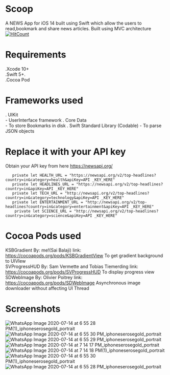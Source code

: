 # Scoop

A NEWS App for iOS 14 built using Swift which allow the users to read,bookmark and share news articles.
Built using MVC architecture
[![HitCount](http://hits.dwyl.com/SaiBalaji22/https://githubcom/SaiBalaji22/Scoop.svg)](http://hits.dwyl.com/SaiBalaji22/https://githubcom/SaiBalaji22/Scoop)
# Requirements

.Xcode 10+ <br>
.Swift 5+. <br>
.Cocoa Pod <br>


# Frameworks used

. UIKit <br> - UserInterface framework
. Core Data <br> - To store Bookmarks in disk
. Swift Standard Library (Codable) - To parse JSON objects

#   Replace it with your API key
Obtain your API key from here https://newsapi.org/
```
   private let HEALTH_URL = "https://newsapi.org/v2/top-headlines?country=in&category=health&apiKey=API _KEY_HERE"
   private let HEADLINES_URL = "https://newsapi.org/v2/top-headlines?country=in&apiKey=API _KEY_HERE"
   private let TECH_URL = "http://newsapi.org/v2/top-headlines?country=in&category=technology&apiKey=API _KEY_HERE"
   private let ENTERTAINMENT_URL = "http://newsapi.org/v2/top-headlines?country=in&category=entertainment&apiKey=API _KEY_HERE"
    private let SCIENCE_URL = "http://newsapi.org/v2/top-headlines?country=in&category=science&apiKey=API _KEY_HERE"
```




# Cocoa Pods used

KSBGradient By: me!(Sai Balaji) link: https://cocoapods.org/pods/KSBGradientView To get gradient background to UIVIew <br>
SVProgressHUD By: Sam Vermette and Tobias Tiemerding link: https://cocoapods.org/pods/SVProgressHUD To display progress view <br>
SDWebImage By: Olivier Poitrey link: https://cocoapods.org/pods/SDWebImage  Asynchronous image downloader without affecting UI Thread <br>



# Screenshots


![WhatsApp Image 2020-07-14 at 6 55 28 PM(1)_iphoneserosegold_portrait](https://user-images.githubusercontent.com/51410810/87435407-5584e700-c609-11ea-9ff2-fcfe23062bb3.png)
![WhatsApp Image 2020-07-14 at 6 55 30 PM_iphoneserosegold_portrait](https://user-images.githubusercontent.com/51410810/87435422-5ae23180-c609-11ea-990d-47e865822c7d.png)
![WhatsApp Image 2020-07-14 at 6 55 29 PM_iphoneserosegold_portrait](https://user-images.githubusercontent.com/51410810/87435438-5fa6e580-c609-11ea-8afa-de3ffba67df8.png)
![WhatsApp Image 2020-07-14 at 7 14 17 PM_iphoneserosegold_portrait](https://user-images.githubusercontent.com/51410810/87437498-055b5400-c60c-11ea-968b-12f521f92c8f.png)
![WhatsApp Image 2020-07-14 at 7 14 18 PM(1)_iphoneserosegold_portrait](https://user-images.githubusercontent.com/51410810/87437502-07bdae00-c60c-11ea-88c3-a0d735aad81d.png)
![WhatsApp Image 2020-07-14 at 6 55 30 PM(1)_iphoneserosegold_portrait](https://user-images.githubusercontent.com/51410810/87435449-633a6c80-c609-11ea-9318-78ed74eff4a9.png)
![WhatsApp Image 2020-07-14 at 6 55 28 PM_iphoneserosegold_portrait](https://user-images.githubusercontent.com/51410810/87435484-6d5c6b00-c609-11ea-9f52-92c534dfcf77.png)

